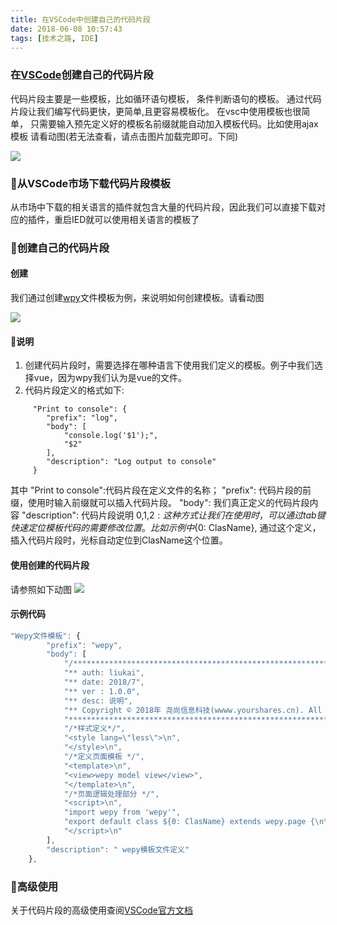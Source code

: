 ```yaml
---
title: 在VSCode中创建自己的代码片段
date: 2018-06-08 10:57:43
tags: [技术之路, IDE]
---
```

### 在[VSCode][1]创建自己的代码片段

代码片段主要是一些模板，比如循环语句模板， 条件判断语句的模板。 通过代码片段让我们编写代码更快，更简单,且更容易模板化。
在vsc中使用模板也很简单， 只需要输入预先定义好的模板名前缀就能自动加入模板代码。比如使用ajax模板 请看动图(若无法查看，请点击图片加载完即可。下同)

![](/uploads/ajax-snippet.gif)

### 从VSCode市场下载代码片段模板
从市场中下载的相关语言的插件就包含大量的代码片段，因此我们可以直接下载对应的插件，重启IED就可以使用相关语言的模板了

### 创建自己的代码片段

#### 创建
我们通过创建[wpy][2]文件模板为例，来说明如何创建模板。请看动图

![](/uploads/vsc--snipped01.gif)

#### 说明
1. 创建代码片段时，需要选择在哪种语言下使用我们定义的模板。例子中我们选择vue，因为wpy我们认为是vue的文件。
2. 代码片段定义的格式如下:
```
	 "Print to console": {
	 	"prefix": "log",
		"body": [
	 		"console.log('$1');",
	 		"$2"
	 	],
	 	"description": "Log output to console"
	 }
```
其中
    "Print to console":代码片段在定义文件的名称；
    "prefix": 代码片段的前缀，使用时输入前缀就可以插入代码片段。
    "body": 我们真正定义的代码片段内容
    "description": 代码片段说明
    $0,$1,$2: 这种方式让我们在使用时，可以通过tab键快速定位模板代码的需要修改位置。比如示例中${0: ClasName}, 通过这个定义，插入代码片段时，光标自动定位到ClasName这个位置。

#### 使用创建的代码片段

请参照如下动图 
![](/uploads/vsc--snipped02.gif)


#### 示例代码
```javascript
"Wepy文件模板": {
		"prefix": "wepy",
		"body": [
			"/******************************************************************************",
			"** auth: liukai",
			"** date: 2018/7",
			"** ver : 1.0.0",
			"** desc: 说明",
			"** Copyright © 2018年 尧尚信息科技(wwww.yourshares.cn). All rights reserved",
			"******************************************************************************/\n",
			"/*样式定义*/",
			"<style lang=\"less\">\n",
			"</style>\n",
			"/*定义页面模板 */",
			"<template>\n",
			"<view>wepy model view</view>",
			"</template>\n",
			"/*页面逻辑处理部分 */",
			"<script>\n",
			"import wepy from 'wepy'",
			"export default class ${0: ClasName} extends wepy.page {\n\n}\n",
			"</script>\n"
		],
		"description": " wepy模板文件定义"
	},
```

### 高级使用
  关于代码片段的高级使用查阅[VSCode官方文档][3]

[1]:https://code.visualstudio.com/docs/editor/userdefinedsnippets
[2]:https://tencent.github.io/wepy/
[3]:https://code.visualstudio.com/docs/editor/userdefinedsnippets